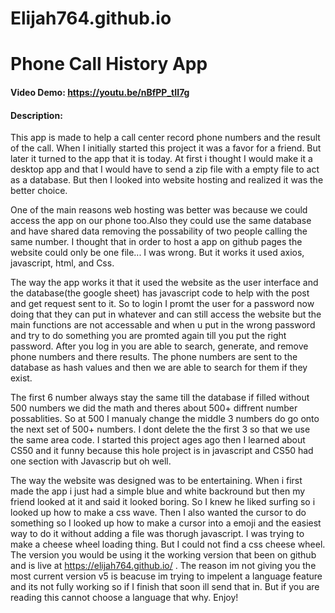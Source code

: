 # Elijah764.github.io
# Phone Call History App
#### Video Demo:  <https://youtu.be/nBfPP_tII7g>
#### Description: 
This app is made to help a call center record phone numbers and the result of the call.
When I initially started this project it was a favor for a friend. But later it turned to the app that it is today. At first i thought I would make it a desktop app and that I would have to send a zip file with a empty file to act as a database. But then I looked into website hosting and realized it was the better choice.

One of the main reasons web hosting was better was because we could access the app on our phone too.Also they could use the same database and have shared data removing the possability of two people calling the same number. I thought that in order to host a app on github pages the website could only be one file... I was wrong. But it works it used axios, javascript, html, and Css.

The way the app works it that it used the website as the user interface and the database(the google sheet) has javascript code to help with the post and get request sent to it. So to login I promt the user for a password now doing that they can put in whatever and can still access the website but the main functions are not accessable and when u put in the wrong password and try to do something you are promted again till you put the right password. After you log in you are able to search, generate, and remove phone numbers and there results. The phone numbers are sent to the database as hash values and then we are able to search for them if they exist. 

The first 6 number always stay the same till the database if filled without 500 numbers we did the math and theres about 500+ diffrent number possablities. So at 500 I manualy change the middle 3 numbers do go onto the next set of 500+ numbers. I dont delete the the first 3 so that we use the same area code. I started this project ages ago then I learned about CS50 and it funny because this hole project is in javascript and CS50 had one section with Javascrip but oh well. 

The way the website was designed was to be entertaining. When i first made the app i just had a simple blue and white backround but then my friend looked at it and said it looked boring. So I knew he liked surfing so i looked up how to make a css wave. Then I also wanted the cursor to do something so I looked up how to make a cursor into a emoji and the easiest way to do it without adding a file was thorugh javascript. I was trying to make a cheese wheel loading thing. But I could not find a css cheese wheel. The version you would be using it the working version that been on github and is live at https://elijah764.github.io/ . The reason im not giving you the most current version v5 is beacuse im trying to impelent a language feature and its not fully working so if I finish that soon ill send that in. But if you are reading this cannot choose a language that why. 
Enjoy!
